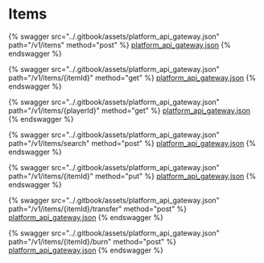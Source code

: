 # Items

{% swagger src="../.gitbook/assets/platform_api_gateway.json" path="/v1/items" method="post" %}
[platform_api_gateway.json](<../.gitbook/assets/platform_api_gateway.json>)
{% endswagger %}

{% swagger src="../.gitbook/assets/platform_api_gateway.json" path="/v1/items/{itemId}" method="get" %}
[platform_api_gateway.json](<../.gitbook/assets/platform_api_gateway.json>)
{% endswagger %}

{% swagger src="../.gitbook/assets/platform_api_gateway.json" path="/v1/items/{playerId}" method="get" %}
[platform_api_gateway.json](<../.gitbook/assets/platform_api_gateway.json>)
{% endswagger %}

{% swagger src="../.gitbook/assets/platform_api_gateway.json" path="/v1/items/search" method="post" %}
[platform_api_gateway.json](<../.gitbook/assets/platform_api_gateway.json>)
{% endswagger %}

{% swagger src="../.gitbook/assets/platform_api_gateway.json" path="/v1/items/{itemId}" method="put" %}
[platform_api_gateway.json](<../.gitbook/assets/platform_api_gateway.json>)
{% endswagger %}

{% swagger src="../.gitbook/assets/platform_api_gateway.json" path="/v1/items/{itemId}/transfer" method="post" %}
[platform_api_gateway.json](<../.gitbook/assets/platform_api_gateway.json>)
{% endswagger %}

{% swagger src="../.gitbook/assets/platform_api_gateway.json" path="/v1/items/{itemId}/burn" method="post" %}
[platform_api_gateway.json](<../.gitbook/assets/platform_api_gateway.json>)
{% endswagger %}
